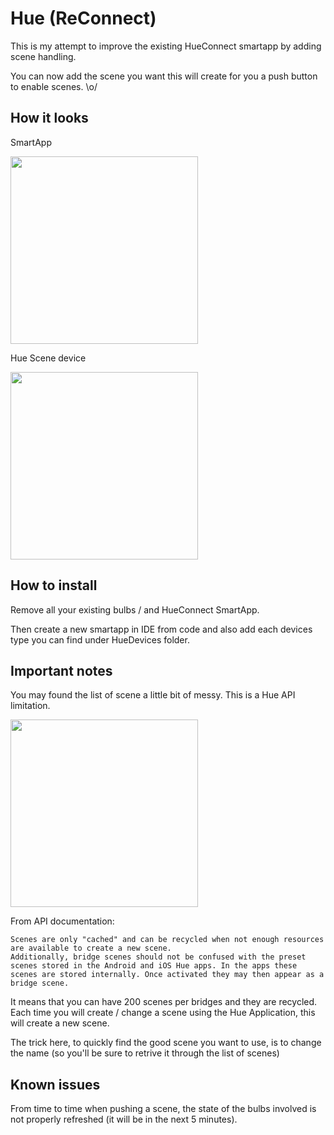 # Hue (ReConnect)

This is my attempt to improve the existing HueConnect smartapp by adding scene handling.

You can now add the scene you want this will create for you a push button to enable scenes. \o/

## How it looks

SmartApp

<img src="https://dl.dropboxusercontent.com/u/2663552/Github/Smartthings/HueConnect/IMG_0774.jpg" width="300px">

Hue Scene device

<img src="https://dl.dropboxusercontent.com/u/2663552/Github/Smartthings/HueConnect/IMG_0776.jpg" width="300px">


## How to install

Remove all your existing bulbs / and HueConnect SmartApp.

Then create a new smartapp in IDE from code and also add each devices type you can find under HueDevices folder.

## Important notes

You may found the list of scene a little bit of messy. This is a Hue API limitation.

<img src="https://dl.dropboxusercontent.com/u/2663552/Github/Smartthings/HueConnect/IMG_0775.jpg" width="300px">

From API documentation:

    Scenes are only "cached" and can be recycled when not enough resources are available to create a new scene.
    Additionally, bridge scenes should not be confused with the preset scenes stored in the Android and iOS Hue apps. In the apps these scenes are stored internally. Once activated they may then appear as a bridge scene.

It means that you can have 200 scenes per bridges and they are recycled. Each time you will create / change a scene using the Hue Application, this will create a new scene.

The trick here, to quickly find the good scene you want to use, is to change the name (so you'll be sure to retrive it through the list of scenes)

## Known issues

From time to time when pushing a scene, the state of the bulbs involved is not properly refreshed (it will be in the next 5 minutes).